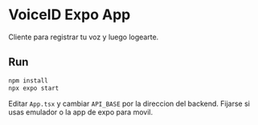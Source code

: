 # VoiceID Expo App

Cliente para registrar tu voz y luego logearte.

## Run

```bash
npm install
npx expo start
```

Editar `App.tsx` y cambiar `API_BASE` por la direccion del backend. Fijarse si usas emulador o la app de expo para movil.